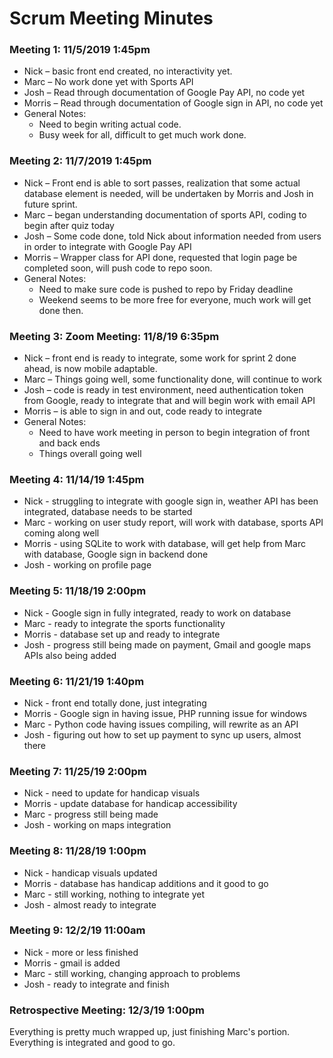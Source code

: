 # Scrum Meeting Minutes
### Meeting 1: 11/5/2019 1:45pm
* Nick – basic front end created, no interactivity yet.
* Marc – No work done yet with Sports API
* Josh – Read through documentation of Google Pay API, no code yet
* Morris – Read through documentation of Google sign in API, no code yet
* General Notes:
    - Need to begin writing actual code.
    - Busy week for all, difficult to get much work done.
### Meeting 2: 11/7/2019 1:45pm
* Nick – Front end is able to sort passes, realization that some actual database element is needed, will be undertaken by Morris and Josh in future sprint.
* Marc – began understanding documentation of sports API, coding to begin after quiz today
* Josh – Some code done, told Nick about information needed from users in order to integrate with Google Pay API
* Morris – Wrapper class for API done, requested that login page be completed soon, will push code to repo soon.
* General Notes: 
    - Need to make sure code is pushed to repo by Friday deadline
    - Weekend seems to be more free for everyone, much work will get done then.
### Meeting 3: Zoom Meeting: 11/8/19 6:35pm
* Nick – front end is ready to integrate, some work for sprint 2 done ahead, is now mobile adaptable.
* Marc – Things going well, some functionality done, will continue to work
* Josh – code is ready in test environment, need authentication token from Google, ready to integrate that and will begin work with email API
* Morris – is able to sign in and out, code ready to integrate
* General Notes:
    - Need to have work meeting in person to begin integration of front and back ends
    - Things overall going well
### Meeting 4: 11/14/19 1:45pm
* Nick - struggling to integrate with google sign in, weather API has been integrated, database needs to be started
* Marc - working on user study report, will work with database, sports API coming along well
* Morris - using SQLite to work with database, will get help from Marc with database, Google sign in backend done
* Josh - working on profile page
### Meeting 5: 11/18/19 2:00pm
* Nick - Google sign in fully integrated, ready to work on database
* Marc - ready to integrate the sports functionality
* Morris - database set up and ready to integrate
* Josh - progress still being made on payment, Gmail and google maps APIs also being added
### Meeting 6: 11/21/19 1:40pm
* Nick - front end totally done, just integrating
* Morris - Google sign in having issue, PHP running issue for windows
* Marc - Python code having issues compiling, will rewrite as an API
* Josh - figuring out how to set up payment to sync up users, almost there
### Meeting 7: 11/25/19 2:00pm
* Nick - need to update for handicap visuals
* Morris - update database for handicap accessibility
* Marc - progress still being made
* Josh - working on maps integration
### Meeting 8: 11/28/19 1:00pm
* Nick - handicap visuals updated
* Morris - database has handicap additions and it good to go
* Marc - still working, nothing to integrate yet
* Josh - almost ready to integrate
### Meeting 9: 12/2/19 11:00am
* Nick - more or less finished
* Morris - gmail is added
* Marc - still working, changing approach to problems
* Josh - ready to integrate and finish
### Retrospective Meeting: 12/3/19 1:00pm
Everything is pretty much wrapped up, just finishing Marc's portion. Everything is integrated and good to go.
